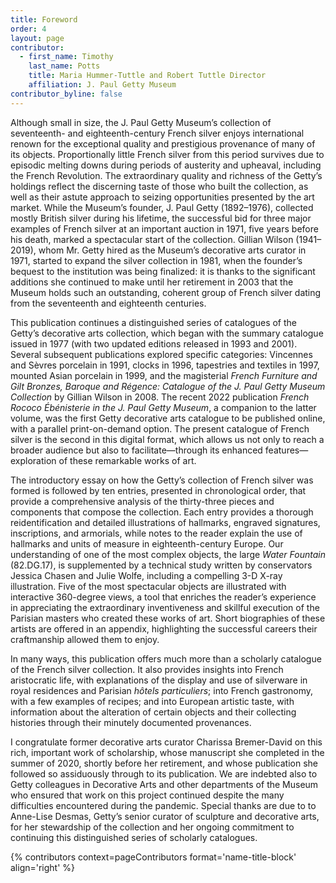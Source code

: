 ```yaml
---
title: Foreword
order: 4
layout: page
contributor:
  - first_name: Timothy
    last_name: Potts
    title: Maria Hummer-Tuttle and Robert Tuttle Director
    affiliation: J. Paul Getty Museum
contributor_byline: false
---
```


Although small in size, the J. Paul Getty Museum’s collection of seventeenth- and eighteenth-century French silver enjoys international renown for the exceptional quality and prestigious provenance of many of its objects. Proportionally little French silver from this period survives due to episodic melting downs during periods of austerity and upheaval, including the French Revolution. The extraordinary quality and richness of the Getty’s holdings reflect the discerning taste of those who built the collection, as well as their astute approach to seizing opportunities presented by the art market. While the Museum’s founder, J. Paul Getty (1892–1976), collected mostly British silver during his lifetime, the successful bid for three major examples of French silver at an important auction in 1971, five years before his death, marked a spectacular start of the collection. Gillian Wilson (1941–2019), whom Mr. Getty hired as the Museum’s decorative arts curator in 1971, started to expand the silver collection in 1981, when the founder’s bequest to the institution was being finalized: it is thanks to the significant additions she continued to make until her retirement in 2003 that the Museum holds such an outstanding, coherent group of French silver dating from the seventeenth and eighteenth centuries.

This publication continues a distinguished series of catalogues of the Getty’s decorative arts collection, which began with the summary catalogue issued in 1977 (with two updated editions released in 1993 and 2001). Several subsequent publications explored specific categories: Vincennes and Sèvres porcelain in 1991, clocks in 1996, tapestries and textiles in 1997, mounted Asian porcelain in 1999, and the magisterial *French Furniture and Gilt Bronzes, Baroque and Régence: Catalogue of the J. Paul Getty Museum Collection* by Gillian Wilson in 2008. The recent 2022 publication *French Rococo Ébénisterie in the J. Paul Getty Museum*, a companion to the latter volume, was the first Getty decorative arts catalogue to be published online, with a parallel print-on-demand option. The present catalogue of French silver is the second in this digital format, which allows us not only to reach a broader audience but also to facilitate—through its enhanced features—exploration of these remarkable works of art.

The introductory essay on how the Getty’s collection of French silver was formed is followed by ten entries, presented in chronological order, that provide a comprehensive analysis of the thirty-three pieces and components that compose the collection. Each entry provides a thorough reidentification and detailed illustrations of hallmarks, engraved signatures, inscriptions, and armorials, while notes to the reader explain the use of hallmarks and units of measure in eighteenth-century Europe. Our understanding of one of the most complex objects, the large *Water Fountain* (82.DG.17), is supplemented by a technical study written by conservators Jessica Chasen and Julie Wolfe, including a compelling 3-D X-ray illustration. Five of the most spectacular objects are illustrated with interactive 360-degree views, a tool that enriches the reader’s experience in appreciating the extraordinary inventiveness and skillful execution of the Parisian masters who created these works of art. Short biographies of these artists are offered in an appendix, highlighting the successful careers their craftmanship allowed them to enjoy.

In many ways, this publication offers much more than a scholarly catalogue of the French silver collection. It also provides insights into French aristocratic life, with explanations of the display and use of silverware in royal residences and Parisian *hôtels particuliers*; into French gastronomy, with a few examples of recipes; and into European artistic taste, with information about the alteration of certain objects and their collecting histories through their minutely documented provenances.

I congratulate former decorative arts curator Charissa Bremer-David on this rich, important work of scholarship, whose manuscript she completed in the summer of 2020, shortly before her retirement, and whose publication she followed so assiduously through to its publication. We are indebted also to Getty colleagues in Decorative Arts and other departments of the Museum who ensured that work on this project continued despite the many difficulties encountered during the pandemic. Special thanks are due to to Anne-Lise Desmas, Getty’s senior curator of sculpture and decorative arts, for her stewardship of the collection and her ongoing commitment to continuing this distinguished series of scholarly catalogues.

{% contributors context=pageContributors format='name-title-block' align='right' %}
